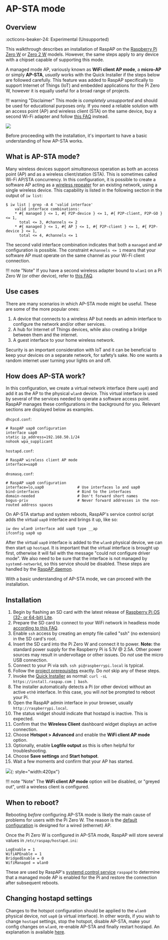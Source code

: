 # AP-STA mode

## Overview
:octicons-beaker-24: Experimental (Unsupported)

This walkthrough describes an installation of RaspAP on the [Raspberry Pi Zero W](https://www.raspberrypi.com/products/raspberry-pi-zero-w/) or [Zero 2 W](https://www.raspberrypi.com/products/raspberry-pi-zero-2-w/) models. However, the same steps apply to any device with a chipset capable of supporting this mode.

A managed mode AP, variously known as **WiFi client AP mode**, a **micro-AP** or simply **AP-STA**, _usually_ works with the Quick Installer if the steps below are followed carefully. This feature was added to RaspAP specifically to support Internet of Things (IoT) and embedded applications for the Pi Zero W, however it is equally useful for a broad range of projects.

!!! warning "Disclaimer"
    This mode is _completely unsupported_ and should be used for educational purposes only. If you need a reliable solution with an access point (AP) and wireless client (STA) on the same device, buy a second Wi-Fi adapter and follow [this FAQ](faq.md#interfaces) instead. 

![](https://github.com/RaspAP/raspap-webgui/assets/229399/d9adadde-9e96-4281-9978-4150f03026f2)

Before proceeding with the installation, it's important to have a basic understanding of how AP-STA works.

## What is AP-STA mode?
Many wireless devices support _simultaneous_ operation as both an access point (AP) and as a wireless client/station (STA). This is sometimes called Wi-Fi AP/STA concurrency. In this configuration, it is possible to create a software AP acting as a [wireless repeater](repeater.md) for an existing network, using a single wireless device. This capability is listed in the following section in the output of `iw list`:

```
$ iw list | grep -A 4 'valid interface'
    valid interface combinations:
	* #{ managed } <= 1, #{ P2P-device } <= 1, #{ P2P-client, P2P-GO } <= 1,
	  total <= 3, #channels <= 2
	* #{ managed } <= 1, #{ AP } <= 1, #{ P2P-client } <= 1, #{ P2P-device } <= 1,
	  total <= 4, #channels <= 1
```

The second valid interface combination indicates that both a `managed` and `AP` configuration is possible. The constraint `#channels <= 1` means that your software AP must operate on the same channel as your Wi-Fi client connection. 

!!! note "Note"
    If you have a second wireless adapter bound to `wlan1` on a Pi Zero W (or other device), refer to [this FAQ](faq.md#interfaces). 

## Use cases
There are many scenarios in which AP-STA mode might be useful. These are some of the more popular ones:

1. A device that connects to a wireless AP but needs an admin interface to configure the network and/or other services.
2. A hub for Internet of Things devices, while also creating a bridge between them and the internet.
3. A guest interface to your home wireless network. 

Security is an important consideration with IoT and it can be beneficial to keep your devices on a separate network, for safety’s sake. No one wants a random internet user turning your lights on and off.

## How does AP-STA work?
In this configuration, we create a virtual network interface (here `uap0`) and add it as the AP to the physical `wlan0` device. This virtual interface is used by several of the services needed to operate a software access point. RaspAP manages these configurations in the background for you. Relevant sections are displayed below as examples.

`dhcpcd.conf`:
```
# RaspAP uap0 configuration
interface uap0
static ip_address=192.168.50.1/24
nohook wpa_supplicant
```

`hostapd.conf`:
```
# RaspAP wireless client AP mode
interface=uap0
```

`dnsmasq.conf`:
```
# RaspAP uap0 configuration
interface=lo,uap0               # Use interfaces lo and uap0
bind-interfaces                 # Bind to the interfaces
domain-needed                   # Don't forward short names
bogus-priv                      # Never forward addresses in the non-routed address spaces
```

On AP-STA startup and system reboots, RaspAP's service control script adds the virtual `uap0` interface and brings it up, like so:

```
iw dev wlan0 interface add uap0 type __ap
ifconfig uap0 up
```

After the virtual `uap0` interface is added to the `wlan0` physical device, we can then start up `hostapd`. It is important that the virtual interface is brought up first, otherwise it will fail with the message "could not configure driver mode". We also need to be sure that the interface is not managed by `systemd-networkd`, so this service should be disabled. These steps are handled by the [RaspAP daemon](faq.md#raspap-service). 

With a basic understanding of AP-STA mode, we can proceed with the installation.

## Installation

1. Begin by flashing an SD card with the latest release of [Raspberry Pi OS (32- or 64-bit) Lite](https://www.raspberrypi.com/software/operating-systems/). 
2. Prepare the SD card to connect to your WiFi network in headless mode [according to this FAQ](faq.md#headless).
3. Enable `ssh` access by creating an empty file called "ssh" (no extension) in the SD card's root. 
4. Insert the SD card into the Pi Zero W and connect it to power. **Note:** the standard power supply for the Raspberry Pi is 5.1V @ 2.5A. Other power sources may result in undervoltage or other issues. Do _not_ use the micro USB connection. 
5. Connect to your Pi via ssh. `ssh pi@raspberrypi.local` is typical.
6. Follow the [project prerequisites](index.md#quick-start) exactly. Do _not_ skip any of these steps.
7. Invoke the [Quick Installer](quick.md) as normal: `curl -sL https://install.raspap.com | bash`.
8. The installer automatically detects a Pi (or other device) without an active `eth0` interface. In this case, you will _not_ be prompted to reboot your Pi.
9. Open the RaspAP admin interface in your browser, usually `http://raspberrypi.local`.
10. The status widget should indicate that hostapd is inactive. This is expected.
11. Confirm that the **Wireless Client** dashboard widget displays an active connection.
12. Choose **Hotspot > Advanced** and enable the **WiFi client AP mode** option.
13. Optionally, enable **Logfile output** as this is often helpful for troubleshooting. 
14. Choose **Save settings** and **Start hotspot**.
15. Wait a few moments and confirm that your AP has started. 

![](https://user-images.githubusercontent.com/229399/224536460-b4c3550f-7cbb-4b47-8230-fc7be74fd69c.png){: style="width:420px"}

!!! note "Note"
    The **WiFi client AP mode** option will be disabled, or "greyed out", until a wireless client is configured.

## When to reboot?
Rebooting _before_ configuring AP-STA mode is likely the main cause of problems for users with the Pi Zero W. The reason is the [default configuration](defaults.md) is designed for a wired (ethernet) AP. 

Once the Pi Zero W is configured in AP-STA mode, RaspAP will store several values in `/etc/raspap/hostapd.ini`:
```
LogEnable = 1
WifiAPEnable = 1
BridgedEnable = 0
WifiManaged = wlan0
```
These are used by RaspAP's [systemd control service](faq.md#raspap-service) `raspapd` to determine that a managed mode AP is enabled for the Pi and restore the connection after subsequent reboots.

## Changing hostapd settings
Changes to the hotspot configuration should be applied to the `wlan0` physical device, not `uap0` (a virtual interface). In other words, if you wish to change `hostapd` settings, stop the hotspot,
disable AP-STA, make your config changes on `wlan0`, re-enable AP-STA and finally restart hostapd. An explanation is available [here](https://github.com/RaspAP/raspap-webgui/issues/752#issuecomment-757448664).
